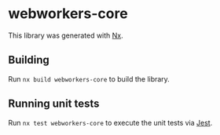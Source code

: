 # webworkers-core

This library was generated with [Nx](https://nx.dev).

## Building

Run `nx build webworkers-core` to build the library.

## Running unit tests

Run `nx test webworkers-core` to execute the unit tests via [Jest](https://jestjs.io).
